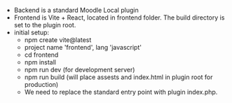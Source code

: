 - Backend is a standard Moodle Local plugin
- Frontend is Vite + React, located in frontend folder. The build directory is set to the plugin root.
- initial setup:
  - npm create vite@latest
  - project name 'frontend', lang 'javascript'
  - cd frontend
  - npm install
  - npm run dev (for development server)
  - npm run build (will place assests and index.html in plugin root for production)
  - We need to replace the standard entry point with plugin index.php.



 
